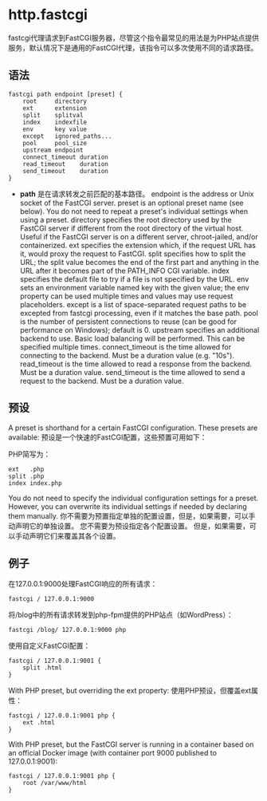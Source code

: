 # http.fastcgi
fastcgi代理请求到FastCGI服务器，尽管这个指令最常见的用法是为PHP站点提供服务，默认情况下是通用的FastCGI代理，该指令可以多次使用不同的请求路径。

## 语法
```
fastcgi path endpoint [preset] {
	root     directory
	ext      extension
	split    splitval
	index    indexfile
	env      key value
	except   ignored_paths...
	pool     pool_size
	upstream endpoint
	connect_timeout duration
	read_timeout    duration
	send_timeout    duration
}
```

*  **path** 是在请求转发之前匹配的基本路径。
endpoint is the address or Unix socket of the FastCGI server.
preset is an optional preset name (see below). You do not need to repeat a preset's individual settings when using a preset.
directory specifies the root directory used by the FastCGI server if different from the root directory of the virtual host. Useful if the FastCGI server is on a different server, chroot-jailed, and/or containerized.
ext specifies the extension which, if the request URL has it, would proxy the request to FastCGI.
split specifies how to split the URL; the split value becomes the end of the first part and anything in the URL after it becomes part of the PATH_INFO CGI variable.
index specifies the default file to try if a file is not specified by the URL.
env sets an environment variable named key with the given value; the env property can be used multiple times and values may use request placeholders.
except is a list of space-separated request paths to be excepted from fastcgi processing, even if it matches the base path.
pool is the number of persistent connections to reuse (can be good for performance on Windows); default is 0.
upstream specifies an additional backend to use. Basic load balancing will be performed. This can be specified multiple times.
connect_timeout is the time allowed for connecting to the backend. Must be a duration value (e.g. "10s").
read_timeout is the time allowed to read a response from the backend. Must be a duration value.
send_timeout is the time allowed to send a request to the backend. Must be a duration value.

## 预设
A preset is shorthand for a certain FastCGI configuration. These presets are available:
预设是一个快速的FastCGI配置，这些预置可用如下：

PHP简写为：

```
ext   .php
split .php
index index.php
```

You do not need to specify the individual configuration settings for a preset. However, you can overwrite its individual settings if needed by declaring them manually.
你不需要为预置指定单独的配置设置，但是，如果需要，可以手动声明它的单独设置。
您不需要为预设指定各个配置设置。 但是，如果需要，可以手动声明它们来覆盖其各个设置。

## 例子
在127.0.0.1:9000处理FastCGI响应的所有请求：
```
fastcgi / 127.0.0.1:9000
```

将/blog中的所有请求转发到php-fpm提供的PHP站点（如WordPress）：
```
fastcgi /blog/ 127.0.0.1:9000 php
```

使用自定义FastCGI配置：
```
fastcgi / 127.0.0.1:9001 {
	split .html
}
```
With PHP preset, but overriding the ext property:
使用PHP预设，但覆盖ext属性：

```
fastcgi / 127.0.0.1:9001 php {
	ext .html
}
```
With PHP preset, but the FastCGI server is running in a container based on an official Docker image (with container port 9000 published to 127.0.0.1:9001):

```
fastcgi / 127.0.0.1:9001 php {
	root /var/www/html
}
```
